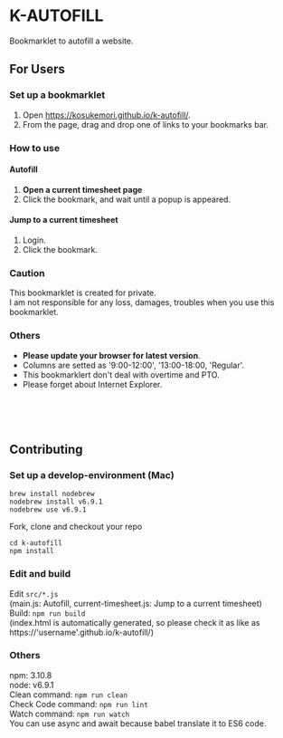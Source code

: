 K-AUTOFILL
====

Bookmarklet to autofill a website.  

## For Users
### Set up a bookmarklet
1. Open https://kosukemori.github.io/k-autofill/.  
2. From the page, drag and drop one of links to your bookmarks bar.  

### How to use
#### Autofill
1. **Open a current timesheet page**  
2. Click the bookmark, and wait until a popup is appeared.  

#### Jump to a current timesheet
1. Login.  
2. Click the bookmark.  

### Caution
This bookmarklet is created for private.  
I am not responsible for any loss, damages, troubles when you use this bookmarklet.  

### Others
- **Please update your browser for latest version**.  
- Columns are setted as '9:00-12:00', '13:00-18:00, 'Regular'.  
- This bookmarklert don't deal with overtime and PTO.
- Please forget about Internet Explorer.  

<br />
<br />
<br />

## Contributing
### Set up a develop-environment (Mac)
```shell
brew install nodebrew
nodebrew install v6.9.1
nodebrew use v6.9.1
```
Fork, clone and checkout your repo
```shell
cd k-autofill
npm install
```
### Edit and build
Edit `src/*.js`  
(main.js: Autofill, current-timesheet.js: Jump to a current timesheet)  
Build: `npm run build`  
(index.html is automatically generated, so please check it as like as https://'username'.github.io/k-autofill/)  
### Others
npm: 3.10.8  
node: v6.9.1  
Clean command: `npm run clean`  
Check Code command: `npm run lint`  
Watch command: `npm run watch`  
You can use async and await because babel translate it to ES6 code.  
